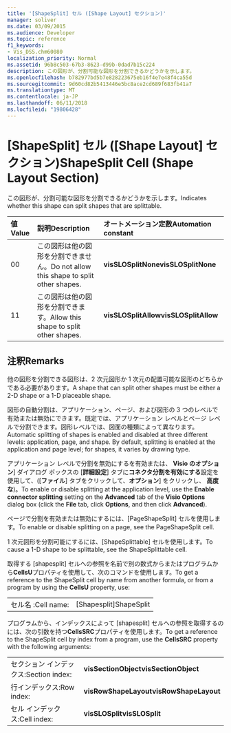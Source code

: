 ```yaml
---
title: '[ShapeSplit] セル ([Shape Layout] セクション)'
manager: soliver
ms.date: 03/09/2015
ms.audience: Developer
ms.topic: reference
f1_keywords:
- Vis_DSS.chm60080
localization_priority: Normal
ms.assetid: 96b8c503-67b3-8623-d99b-0dad7b15c224
description: この図形が、分割可能な図形を分割できるかどうかを示します。
ms.openlocfilehash: b782977bd5b7e828223675eb16f4e7e48f4ca55d
ms.sourcegitcommit: 9d60cd82b5413446e5bc8ace2cd689f683fb41a7
ms.translationtype: MT
ms.contentlocale: ja-JP
ms.lasthandoff: 06/11/2018
ms.locfileid: "19806428"
---
```

# <a name="shapesplit-cell-shape-layout-section"></a><span data-ttu-id="3d4e2-103">[ShapeSplit] セル ([Shape Layout] セクション)</span><span class="sxs-lookup"><span data-stu-id="3d4e2-103">ShapeSplit Cell (Shape Layout Section)</span></span>

<span data-ttu-id="3d4e2-104">この図形が、分割可能な図形を分割できるかどうかを示します。</span><span class="sxs-lookup"><span data-stu-id="3d4e2-104">Indicates whether this shape can split shapes that are splittable.</span></span>
  
|<span data-ttu-id="3d4e2-105">**値**</span><span class="sxs-lookup"><span data-stu-id="3d4e2-105">**Value**</span></span>|<span data-ttu-id="3d4e2-106">**説明**</span><span class="sxs-lookup"><span data-stu-id="3d4e2-106">**Description**</span></span>|<span data-ttu-id="3d4e2-107">**オートメーション定数**</span><span class="sxs-lookup"><span data-stu-id="3d4e2-107">**Automation constant**</span></span>|
|:-----|:-----|:-----|
| <span data-ttu-id="3d4e2-108">0</span><span class="sxs-lookup"><span data-stu-id="3d4e2-108">0</span></span>  <br/> | <span data-ttu-id="3d4e2-109">この図形は他の図形を分割できません。</span><span class="sxs-lookup"><span data-stu-id="3d4e2-109">Do not allow this shape to split other shapes.</span></span>  <br/> |<span data-ttu-id="3d4e2-110">**visSLOSplitNone**</span><span class="sxs-lookup"><span data-stu-id="3d4e2-110">**visSLOSplitNone**</span></span> <br/> |
| <span data-ttu-id="3d4e2-111">1</span><span class="sxs-lookup"><span data-stu-id="3d4e2-111">1</span></span>  <br/> | <span data-ttu-id="3d4e2-112">この図形は他の図形を分割できます。</span><span class="sxs-lookup"><span data-stu-id="3d4e2-112">Allow this shape to split other shapes.</span></span>  <br/> |<span data-ttu-id="3d4e2-113">**visSLOSplitAllow**</span><span class="sxs-lookup"><span data-stu-id="3d4e2-113">**visSLOSplitAllow**</span></span> <br/> |
   
## <a name="remarks"></a><span data-ttu-id="3d4e2-114">注釈</span><span class="sxs-lookup"><span data-stu-id="3d4e2-114">Remarks</span></span>

<span data-ttu-id="3d4e2-115">他の図形を分割できる図形は、2 次元図形か 1 次元の配置可能な図形のどちらかである必要があります。</span><span class="sxs-lookup"><span data-stu-id="3d4e2-115">A shape that can split other shapes must be either a 2-D shape or a 1-D placeable shape.</span></span> 
  
<span data-ttu-id="3d4e2-p101">図形の自動分割は、アプリケーション、ページ、および図形の 3 つのレベルで有効または無効にできます。既定では、アプリケーション レベルとページ レベルで分割できます。図形レベルでは、図面の種類によって異なります。</span><span class="sxs-lookup"><span data-stu-id="3d4e2-p101">Automatic splitting of shapes is enabled and disabled at three different levels: application, page, and shape. By default, splitting is enabled at the application and page level; for shapes, it varies by drawing type.</span></span> 
  
<span data-ttu-id="3d4e2-118">アプリケーション レベルで分割を無効にするを有効または、 **Visio のオプション**] ダイアログ ボックスの [**詳細設定**] タブに**コネクタ分割を有効にする**設定を使用して、([**ファイル**] タブをクリックして、**オプション**] をクリックし、 **高度な**)。</span><span class="sxs-lookup"><span data-stu-id="3d4e2-118">To enable or disable splitting at the application level, use the **Enable connector splitting** setting on the **Advanced** tab of the **Visio Options** dialog box (click the **File** tab, click **Options**, and then click **Advanced**).</span></span> 
  
<span data-ttu-id="3d4e2-119">ページで分割を有効または無効にするには、[PageShapeSplit] セルを使用します。</span><span class="sxs-lookup"><span data-stu-id="3d4e2-119">To enable or disable splitting on a page, see the PageShapeSplit cell.</span></span> 
  
<span data-ttu-id="3d4e2-120">1 次元図形を分割可能にするには、[ShapeSplittable] セルを使用します。</span><span class="sxs-lookup"><span data-stu-id="3d4e2-120">To cause a 1-D shape to be splittable, see the ShapeSplittable cell.</span></span>
  
<span data-ttu-id="3d4e2-121">取得する [shapesplit] セルへの参照を名前で別の数式からまたはプログラムから**CellsU**プロパティを使用して、次のコマンドを使用します。</span><span class="sxs-lookup"><span data-stu-id="3d4e2-121">To get a reference to the ShapeSplit cell by name from another formula, or from a program by using the **CellsU** property, use:</span></span> 
  
|||
|:-----|:-----|
| <span data-ttu-id="3d4e2-122">セル名 :</span><span class="sxs-lookup"><span data-stu-id="3d4e2-122">Cell name:</span></span>  <br/> | <span data-ttu-id="3d4e2-123">[Shapesplit]</span><span class="sxs-lookup"><span data-stu-id="3d4e2-123">ShapeSplit</span></span>  <br/> |
   
<span data-ttu-id="3d4e2-124">プログラムから、インデックスによって [shapesplit] セルへの参照を取得するのには、次の引数を持つ**CellsSRC**プロパティを使用します。</span><span class="sxs-lookup"><span data-stu-id="3d4e2-124">To get a reference to the ShapeSplit cell by index from a program, use the **CellsSRC** property with the following arguments:</span></span> 
  
|||
|:-----|:-----|
| <span data-ttu-id="3d4e2-125">セクション インデックス:</span><span class="sxs-lookup"><span data-stu-id="3d4e2-125">Section index:</span></span>  <br/> |<span data-ttu-id="3d4e2-126">**visSectionObject**</span><span class="sxs-lookup"><span data-stu-id="3d4e2-126">**visSectionObject**</span></span> <br/> |
| <span data-ttu-id="3d4e2-127">行インデックス:</span><span class="sxs-lookup"><span data-stu-id="3d4e2-127">Row index:</span></span>  <br/> |<span data-ttu-id="3d4e2-128">**visRowShapeLayout**</span><span class="sxs-lookup"><span data-stu-id="3d4e2-128">**visRowShapeLayout**</span></span> <br/> |
| <span data-ttu-id="3d4e2-129">セル インデックス:</span><span class="sxs-lookup"><span data-stu-id="3d4e2-129">Cell index:</span></span>  <br/> |<span data-ttu-id="3d4e2-130">**visSLOSplit**</span><span class="sxs-lookup"><span data-stu-id="3d4e2-130">**visSLOSplit**</span></span> <br/> |
   

